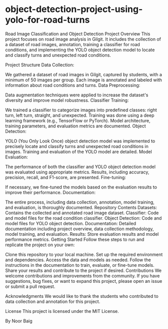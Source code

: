 # object-detection-project-using-yolo-for-road-turns
Road Image Classification and Object Detection Project
Overview
This project focuses on road image analysis in Gilgit. It includes the collection of a dataset of road images, annotation, training a classifier for road conditions, and implementing the YOLO object detection model to locate and classify turns and unexpected road conditions.

Project Structure
Data Collection:

We gathered a dataset of road images in Gilgit, captured by students, with a minimum of 50 images per group.
Each image is annotated and labeled with information about road conditions and turns.
Data Preprocessing:

Data augmentation techniques were applied to increase the dataset's diversity and improve model robustness.
Classifier Training:

We trained a classifier to categorize images into predefined classes: right turn, left turn, straight, and unexpected.
Training was done using a deep learning framework (e.g., TensorFlow or PyTorch).
Model architecture, training parameters, and evaluation metrics are documented.
Object Detection:

YOLO (You Only Look Once) object detection model was implemented to precisely locate and classify turns and unexpected road conditions in images.
Training and evaluation of the YOLO model are detailed.
Model Evaluation:

The performance of both the classifier and YOLO object detection model was evaluated using appropriate metrics.
Results, including accuracy, precision, recall, and F1-score, are presented.
Fine-tuning:

If necessary, we fine-tuned the models based on the evaluation results to improve their performance.
Documentation:

The entire process, including data collection, annotation, model training, and evaluation, is thoroughly documented.
Repository Contents
Datasets: Contains the collected and annotated road image dataset.
Classifier: Code and model files for the road condition classifier.
Object Detection: Code and model files for YOLO object detection.
Documentation: Detailed documentation including project overview, data collection methodology, model training, and evaluation.
Results: Store evaluation results and model performance metrics.
Getting Started
Follow these steps to run and replicate the project on your own:

Clone this repository to your local machine.
Set up the required environment and dependencies.
Access the data and models as needed.
Follow the instructions in the documentation to train, evaluate, or fine-tune models.
Share your results and contribute to the project if desired.
Contributions
We welcome contributions and improvements from the community. If you have suggestions, bug fixes, or want to expand this project, please open an issue or submit a pull request.

Acknowledgments
We would like to thank the students who contributed to data collection and annotation for this project.

License
This project is licensed under the MIT License.

By Noor Baig

